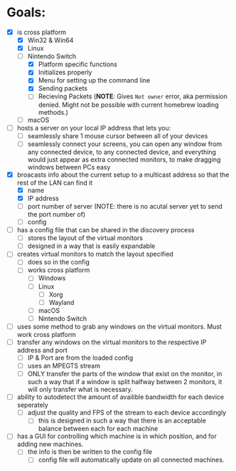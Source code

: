 # Goals:

- [x] is cross platform
    - [x] Win32 & Win64
    - [x] Linux
    - [ ] Nintendo Switch
        - [x] Platform specific functions
        - [x] Initializes properly
        - [x] Menu for setting up the command line
        - [x] Sending packets
        - [ ] Recieving Packets (**NOTE**: Gives `Not owner` error, aka permission denied.  Might not be possible with current homebrew loading methods.)
    - [ ] macOS
- [ ] hosts a server on your local IP address that lets you:
  - [ ] seamlessly share 1 mouse cursor between all of your devices
  - [ ] seamlessly connect your screens, you can open any window from any connected device, to any connected device, and everything would just appear as extra connected monitors, to make dragging windows between PCs easy
- [x] broacasts info about the current setup to a multicast address so that the rest of the LAN can find it
  - [x] name
  - [x] IP address
  - [ ] port number of server (NOTE: there is no acutal server yet to send the port number of)
  - [ ] config
- [ ] has a config file that can be shared in the discovery process
  - [ ] stores the layout of the virtual monitors
  - [ ] designed in a way that is easily expandable
- [ ] creates virtual monitors to match the layout specified
  - [ ] does so in the config
  - [ ] works cross platform
    - [ ] Windows
    - [ ] Linux
      - [ ] Xorg
      - [ ] Wayland
    - [ ] macOS
    - [ ] Nintendo Switch
- [ ] uses some method to grab any windows on the virtual monitors.  Must work cross platform
- [ ] transfer any windows on the virtual monitors to the respective IP address and port
  - [ ] IP & Port are from the loaded config
  - [ ] uses an MPEGTS stream
  - [ ] ONLY transfer the parts of the window that exist on the monitor, in such a way that if a window is split halfway between 2 monitors, it will only transfer what is necessary.
- [ ] ability to autodetect the amount of availible bandwidth for each device seperately
  - [ ] adjust the quality and FPS of the stream to each device accordingly
    - [ ] this is designed in such a way that there is an acceptable balance between each for each machine
- [ ] has a GUI for controlling which machine is in which position, and for adding new machines.
  - [ ] the info is then be written to the config file
    - [ ] config file will automatically update on all connected machines.
